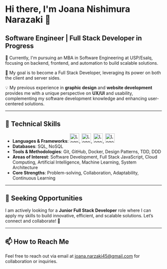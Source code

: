 
# Hi there, I'm Joana Nishimura Narazaki 👋

## Software Engineer | Full Stack Developer in Progress

🔭 Currently, I'm pursuing an MBA in Software Engineering at USP/Esalq, focusing on backend, frontend, and automation to build scalable solutions.

🌱 My goal is to become a Full Stack Developer, leveraging its power on both the client and server sides.

💡 My previous experience in **graphic design** and **website development** provides me with a unique perspective on **UX/UI** and usability, complementing my software development knowledge and enhancing user-centered solutions.

---

## 🚀 Technical Skills

- **Languages & Frameworks**: <img src="https://upload.wikimedia.org/wikipedia/commons/9/99/Unofficial_JavaScript_logo_2.svg" alt="Logo do projeto" width="30"/>, <img src="https://upload.wikimedia.org/wikipedia/commons/a/a7/React-icon.svg" alt="Logo do projeto" width="30"/>, <img src="https://upload.wikimedia.org/wikipedia/commons/d/d9/Node.js_logo.svg" alt="Logo do projeto" width="30"/>, <img src="https://upload.wikimedia.org/wikipedia/commons/c/c3/Python-logo-notext.svg" alt="Logo do projeto" width="30"/>
- **Databases**: SQL, NoSQL
- **Tools & Methodologies**: Git, GitHub, Docker, Design Patterns, TDD, DDD
- **Areas of Interest**: Software Development, Full Stack JavaScript, Cloud Computing, Artificial Intelligence, Machine Learning, System Architecture
- **Core Strengths**: Problem-solving, Collaboration, Adaptability, Continuous Learning


---

## 📢 Seeking Opportunities

I am actively looking for a **Junior Full Stack Developer** role where I can apply my skills to build innovative, efficient, and scalable solutions. Let’s connect and collaborate! 🚀

---

## 📫 How to Reach Me

Feel free to reach out via email at [joana.narzaki45@gmail.com](mailto:joana.narazaki45@gmail.com) for collaboration or inquiries.
```

